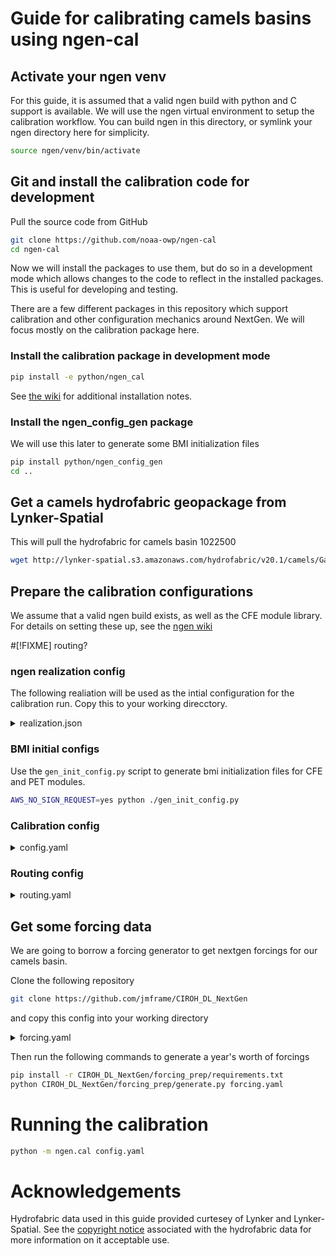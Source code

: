 # Guide for calibrating camels basins using ngen-cal

## Activate your ngen venv
For this guide, it is assumed that a valid ngen build with python and C support is available.  We will use the ngen virtual environment to setup the calibration workflow.  You can build ngen in this directory, or symlink your ngen directory here for simplicity.

```sh
source ngen/venv/bin/activate
```

## Git and install the calibration code for development

Pull the source code from GitHub

```sh
git clone https://github.com/noaa-owp/ngen-cal
cd ngen-cal
```

Now we will install the packages to use them, but do so in a development mode which allows changes to the code to reflect in the installed packages.  This is useful for developing and testing.

There are a few different packages in this repository which support calibration and other configuration mechanics around NextGen.  We will focus mostly on the calibration package here.

### Install the calibration package in development mode

```sh
pip install -e python/ngen_cal
```

See [the wiki](https://github.com/NOAA-OWP/ngen-cal/wiki/Installing-ngen-cal) for additional installation notes.

### Install the ngen_config_gen package
We will use this later to generate some BMI initialization files

```sh
pip install python/ngen_config_gen
cd ..
```

## Get a camels hydrofabric geopackage from Lynker-Spatial
This will pull the hydrofabric for camels basin 1022500
```sh
wget http://lynker-spatial.s3.amazonaws.com/hydrofabric/v20.1/camels/Gage_1022500.gpkg
```
## Prepare the calibration configurations

We assume that a valid ngen build exists, as well as the CFE module library.  For details on setting these up, see the [ngen wiki](https://github.com/NOAA-OWP/ngen-cal/wiki/Installing-ngen-cal)

#[!FIXME] routing?

### ngen realization config
The following realiation will be used as the intial configuration for the calibration run.  Copy this to your working direcctory.

<details>
<summary>realization.json</summary>

```json
{
    "global": {
        "formulations": [
            {
                "name": "bmi_multi",
                "params": {
                    "name": "bmi_multi",
                    "model_type_name": "SLOTH_PET_CFE",
                    "forcing_file": "",
                    "init_config": "",
                    "allow_exceed_end_time": true,
                    "main_output_variable": "Q_OUT",
                    "modules": [
			            {
			                "name": "bmi_c++",
			                "params": {
                                "name": "bmi_c++",
                                "model_type_name": "SLOTH",
                                "library_file": "/Users/nelsfrazier/workspace/demo/camels_calibration/ngen/extern/sloth/cmake_build/libslothmodel",
                                "init_config": "/dev/null",
                                "allow_exceed_end_time": true,
                                "main_output_variable": "z",
                                "uses_forcing_file": false,
                                "model_params": {
				                    "sloth_ice_fraction_schaake(1,double,m,node)": 0.0,
				                    "sloth_ice_fraction_xinanjiang(1,double,1,node)": 0.0,
				                    "sloth_smp(1,double,1,node)": 0.0
                                }
			                }
                        },
                        {
                            "name": "bmi_c",
                            "params": {
                                "name": "bmi_c",
                                "model_type_name": "PET",
                                "library_file": "/Users/nelsfrazier/workspace/demo/camels_calibration/ngen/extern/evapotranspiration/cmake_build/libpetbmi",
                                "forcing_file": "",
                                "init_config": "/Users/nelsfrazier/workspace/demo/camels_calibration/config/PET_{{id}}.ini",
                                "allow_exceed_end_time": true,
                                "main_output_variable": "water_potential_evaporation_flux",
                                "registration_function": "register_bmi_pet",
                                "variables_names_map": {
                                    "water_potential_evaporation_flux": "potential_evapotranspiration"
                                }
                            }
                        },
                        {
                            "name": "bmi_c",
                            "params": {
                                "name": "bmi_c",
                                "model_type_name": "CFE",
                                "library_file": "/Users/nelsfrazier/workspace/demo/camels_calibration/ngen/extern/cfe/cmake_build/libcfebmi",
                                "forcing_file": "",
                                "init_config": "/Users/nelsfrazier/workspace/demo/camels_calibration/config/CFE_{{id}}.ini",
                                "allow_exceed_end_time": true,
                                "main_output_variable": "Q_OUT",
                                "registration_function": "register_bmi_cfe",
                                "variables_names_map": {
                                    "water_potential_evaporation_flux": "potential_evapotranspiration",
                                    "atmosphere_water__liquid_equivalent_precipitation_rate": "APCP_surface",
                                    "ice_fraction_schaake" : "sloth_ice_fraction_schaake",
                                    "ice_fraction_xinanjiang" : "sloth_ice_fraction_xinanjiang",
                                    "soil_moisture_profile" : "sloth_smp"
                                }
                            }
                        }
                    ]
                }
            }
        ],
        "forcing": {
            "file_pattern": "{{id}}_1022500_2018_to_2019.csv", 
            "path": "/Users/nelsfrazier/workspace/demo/camels_calibration/forcing/2018_to_2019/camels_1022500_2018_to_2019/",
            "provider": "CsvPerFeature"
        }
    },
    "time": {
        "start_time": "2018-01-01 00:00:00",
        "end_time": "2018-01-01 23:00:00",
        "output_interval": 3600
    },
   
    "routing": {
        "t_route_config_file_with_path": "/Users/nelsfrazier/workspace/demo/camels_calibration/routing.yaml"
    }
}
```

</details>

### BMI initial configs

Use the `gen_init_config.py` script to generate bmi initialization files for CFE and PET modules.

```sh
AWS_NO_SIGN_REQUEST=yes python ./gen_init_config.py
```

### Calibration config
<details>
<summary>config.yaml</summary>

```yaml
# file: calibration_config.yaml
general:
  strategy: 
      # Type of strategy, currently supported is estimation
      type: estimation
      # defaults to dds (currently, the only supported algorithm)
      algorithm: "dds"

  # Enable model runtime logging (captures standard out and error and writes to file)
  # logs will be written to <model.type>.log when enabled
  # defaults to False, which sends all output to /dev/null
  log: True

  start_iteration: 0
  # The total number of search iterations to run
  iterations: 100

# Define parameters to calibrate, their bounds, and initial values.
cfe_params: &cfe_params
  - 
      name: maxsmc
      min: 0.2
      max: 1.0
      init: 0.439
  - 
      name: satdk
      min: 0.0
      max: 0.000726
      init: 3.38e-06
  - 
      name: slope
      min: 0.0
      max: 1.0
      init: 0.01
  - 
      name: expon
      min: 1.0
      max: 8.0
      init: 6.0

# Model specific configuration
model:
    type: ngen
    # NOTE: you may need to adjust this to the location of your NextGen installation
    # A binary in $PATH or a qualified path to the binary to run
    binary: "/Users/nelsfrazier/workspace/demo/camels_calibration/ngen/cmake_build/ngen"
    realization: ./realization.json
    # Required path to catchment hydrofabirc file
    hydrofabric: ./Gage_1022500.gpkg
    eval_feature: wb-3550
    # Each catchment upstream of observable nexus gets its own permuted parameter space, evaluates at one observable nexus 
    strategy: independent
    params: 
        CFE: *cfe_params
    
    eval_params:
      # choices are "kling_gupta", "nnse", "custom", "single_peak", "volume"
      objective: "kling_gupta"
```

</details>

### Routing config

<details>

<summary>routing.yaml</summary>

```yaml

#--------------------------------------------------------------------------------
log_parameters:
    #----------
    showtiming: True
    log_level : DEBUG
#--------------------------------------------------------------------------------
network_topology_parameters:
    #----------
    supernetwork_parameters:
        title_string: "Ngen"
        #----------
        network_type: HYFeaturesNetwork 
        geo_file_path: /Users/nelsfrazier/workspace/demo/camels_calibration/Gage_1022500.gpkg
        mask_file_path: # domain/unit_test_noRS/coastal_subset.txt
        synthetic_wb_segments:
            #- 4800002
            #- 4800004
            #- 4800006
            #- 4800007
        columns: 
            key: 'id'
            downstream: 'toid'
            dx : 'length_m'
            n : 'n'
            ncc : 'nCC'
            s0 : 'So'
            bw : 'BtmWdth'
            waterbody : 'rl_NHDWaterbodyComID'
            gages : 'rl_gages'
            tw : 'TopWdth'
            twcc : 'TopWdthCC'
            musk : 'MusK'
            musx : 'MusX'
            cs : 'ChSlp'
            alt: 'alt'
    waterbody_parameters:
        #----------
        break_network_at_waterbodies: False 
        level_pool:
            #----------
            level_pool_waterbody_parameter_file_path: /Users/nelsfrazier/workspace/demo/camels_calibration/Gage_1022500.gpkg
        #rfc:
            #----------
            #reservoir_parameter_file                : domain/reservoir_index_AnA.nc
            #reservoir_rfc_forecasts                 : False
            #reservoir_rfc_forecasts_time_series_path: rfc_TimeSeries/
            #reservoir_rfc_forecasts_lookback_hours  : 48
#--------------------------------------------------------------------------------
compute_parameters:
    #----------
    parallel_compute_method: by-subnetwork-jit-clustered #serial 
    compute_kernel         : V02-structured
    assume_short_ts        : True
    subnetwork_target_size : 10000
    cpu_pool               : 1
    restart_parameters:
        #----------
        start_datetime: "2018-01-01 00:00:00"
    forcing_parameters:
        #----------
        qts_subdivisions            : 12
        dt                          : 300 # [sec]
        qlat_input_folder           : ./ 
        qlat_file_pattern_filter    : "nex-*"
        binary_nexus_file_folder    : ./ # this is required if qlat_file_pattern_filter="nex-*"
        nts                         : 288 #288 for 1day
        max_loop_size               : 288 # [hr]  
    data_assimilation_parameters:
    #    #----------
    #    usgs_timeslices_folder   : #usgs_TimeSlice/
    #    usace_timeslices_folder  : #usace_TimeSlice/
    #    timeslice_lookback_hours : #48 
    #    qc_threshold             : #1
        streamflow_da:
    #        #----------
            streamflow_nudging            : False
            diffusive_streamflow_nudging  : False
        reservoir_da:
            #----------
            reservoir_persistence_da:
                #----------
                reservoir_persistence_usgs  : False
                reservoir_persistence_usace : False
            reservoir_rfc_da:
                #----------
                reservoir_rfc_forecasts: False
#--------------------------------------------------------------------------------
output_parameters:
    csv_output:
        csv_output_folder: ./
    #----------

```

</details>

## Get some forcing data

We are going to borrow a forcing generator to get nextgen forcings for our camels basin.

Clone the following repository

```sh
git clone https://github.com/jmframe/CIROH_DL_NextGen
```
and copy this config into your working directory

<details>
<summary>forcing.yaml</summary>

```yaml
aorc_source: "s3://noaa-nws-aorc-v1-1-1km" # url of AORC data stored as zarr files in s3
aorc_year_url_template: "{source}/{year}.zarr" # filename format of AORC zarr data files
basin_url_template: "s3://lynker-spatial/hydrofabric/v20.1/camels/Gage_{basin_id}.gpkg" # URL of CAMELS basin geopackages
basins:
  - 1022500 #may list out basins of interest, or simply specify 'all'
  #- 'all'
years:
  - 2018 # The beginning year of interest, bgn_yr. May go as low as 1979.
  - 2019 # This must be at least bgn_yr + 1 to represent a single year. e.g. bgn_yr = 2018, end_year = 2019 means grab data throughout 2018 only. Default 2024 means data through 2023 grabbed.
cvar: 8 # Chunk size for variables. Default 8.
ctime_max: 120 # The max chunk time frame. Units of hours.
cid: -1 # The divide_id chunk size. Default -1 means all divide_ids in a basin. A small value may be needed for very large basins with many catchments.
redo: false # Set to true if you want to ensure intermediate data files not read in from local storage
x_lon_dim: "longitude" # The longitude term in the AORC dataset
y_lat_dim: "latitude" # The latitude term in the AORC dataset
out_dir: "./forcing" # The local storage data output directory. 

```

</details>

Then run the following commands to generate a year's worth of forcings

```sh
pip install -r CIROH_DL_NextGen/forcing_prep/requirements.txt
python CIROH_DL_NextGen/forcing_prep/generate.py forcing.yaml
```

# Running the calibration

```sh
python -m ngen.cal config.yaml  
```
# Acknowledgements

Hydrofabric data used in this guide provided curtesey of Lynker and Lynker-Spatial.
See the [copyright notice](https://lynker-spatial.s3-us-west-2.amazonaws.com/copyright.html) associated with the hydrofabric data for more information on it acceptable use.
